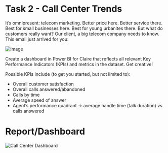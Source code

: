 # Task 2 - Call Center Trends

It’s omnipresent: telecom marketing. Better price here. Better service there. Best for small businesses here. Best for young urbanites there. But what do customers really want? Our client, a big telecom company needs to know. This email just arrived for you:

![image](https://user-images.githubusercontent.com/89727196/224101483-b9fafb5f-95ed-432b-9365-3ebc68ac04f3.png)

Create a dashboard in Power BI for Claire that reflects all relevant Key Performance Indicators (KPIs) and metrics in the dataset. Get creative! 

Possible KPIs include (to get you started, but not limited to):
- Overall customer satisfaction
- Overall calls answered/abandoned
- Calls by time
- Average speed of answer
- Agent’s performance quadrant -> average handle time (talk duration) vs calls answered

# Report/Dashboard

<img width="auto" alt="Call Center Dashboard" src="https://user-images.githubusercontent.com/89727196/226085123-79cd52b4-bb0e-4158-a701-a2701b842827.png">
